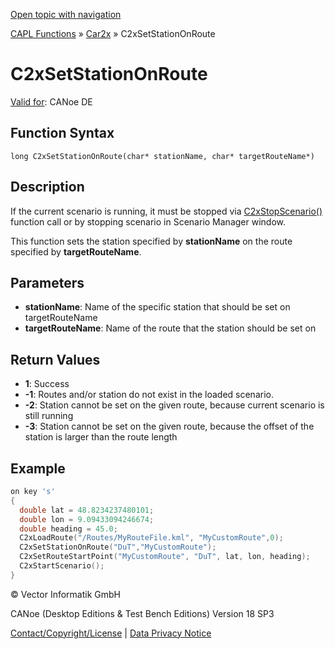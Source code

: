 [Open topic with navigation](../../../../../CANoeDEFamily.htm#Topics/CAPLFunctions/Car2x/Functions/CAPLfunctionC2xSetStationOnRoute.md)

[CAPL Functions](../../CAPLfunctions.md) » [Car2x](../CAPLfunctionsCar2xOverview.md) » C2xSetStationOnRoute

# C2xSetStationOnRoute

[Valid for](../../../Shared/FeatureAvailability.md): CANoe DE

## Function Syntax

```
long C2xSetStationOnRoute(char* stationName, char* targetRouteName*)
```

## Description

If the current scenario is running, it must be stopped via [C2xStopScenario()](CAPLfunctionC2xStopScenario.md) function call or by stopping scenario in Scenario Manager window.

This function sets the station specified by **stationName** on the route specified by **targetRouteName**.

## Parameters

- **stationName**: Name of the specific station that should be set on targetRouteName
- **targetRouteName**: Name of the route that the station should be set on

## Return Values

- **1**: Success
- **-1**: Routes and/or station do not exist in the loaded scenario.
- **-2**: Station cannot be set on the given route, because current scenario is still running
- **-3**: Station cannot be set on the given route, because the offset of the station is larger than the route length

## Example

```c
on key 's'
{
  double lat = 48.8234237480101;
  double lon = 9.09433094246674;
  double heading = 45.0;
  C2xLoadRoute("/Routes/MyRouteFile.kml", "MyCustomRoute",0);
  C2xSetStationOnRoute("DuT","MyCustomRoute");
  C2xSetRouteStartPoint("MyCustomRoute", "DuT", lat, lon, heading);
  C2xStartScenario();
}
```

© Vector Informatik GmbH

CANoe (Desktop Editions & Test Bench Editions) Version 18 SP3

[Contact/Copyright/License](../../../Shared/ContactCopyrightLicense.md) | [Data Privacy Notice](https://www.vector.com/int/en/company/get-info/privacy-policy/)